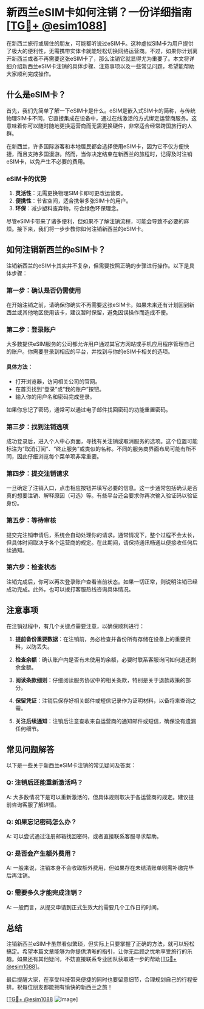 # 新西兰eSIM卡如何注销？一份详细指南[[TG💪+ @esim1088](https://t.me/s/esim1088)]

在新西兰旅行或居住的朋友，可能都听说过eSIM卡。这种虚拟SIM卡为用户提供了极大的便利性，无需携带实体卡就能轻松切换网络运营商。不过，如果你计划离开新西兰或者不再需要这张eSIM卡了，那么注销它就显得尤为重要了。本文将详细介绍新西兰eSIM卡注销的具体步骤、注意事项以及一些常见问题，希望能帮助大家顺利完成操作。

## 什么是eSIM卡？

首先，我们先简单了解一下eSIM卡是什么。eSIM是嵌入式SIM卡的简称，与传统物理SIM卡不同，它直接集成在设备中，通过在线激活的方式绑定运营商服务。这意味着你可以随时随地更换运营商而无需更换硬件，非常适合经常跨国旅行的人群。

在新西兰，许多国际游客和本地居民都会选择使用eSIM卡，因为它不仅方便快捷，而且支持多国漫游。然而，当你决定结束在新西兰的旅程时，记得及时注销eSIM卡，以免产生不必要的费用。

### eSIM卡的优势

1. **灵活性**：无需更换物理SIM卡即可更改运营商。
2. **便携性**：节省空间，适合携带多张SIM卡的用户。
3. **环保**：减少塑料废弃物，符合绿色环保理念。

尽管eSIM卡带来了诸多便利，但如果不了解注销流程，可能会导致不必要的麻烦。接下来，我们将一步步教你如何注销新西兰的eSIM卡。

## 如何注销新西兰的eSIM卡？

注销新西兰的eSIM卡其实并不复杂，但需要按照正确的步骤进行操作。以下是具体步骤：

### 第一步：确认是否仍需使用

在开始注销之前，请确保你确实不再需要这张eSIM卡。如果未来还有计划回到新西兰或其他地区使用该卡，建议暂时保留，避免因误操作而造成不便。

### 第二步：登录账户

大多数提供eSIM服务的公司都允许用户通过其官方网站或手机应用程序管理自己的账户。你需要登录到相应的平台，并找到与你的eSIM卡相关的选项。

#### 具体方法：
- 打开浏览器，访问相关公司的官网。
- 在首页找到“登录”或“我的账户”按钮。
- 输入你的用户名和密码完成登录。

如果你忘记了密码，通常可以通过电子邮件找回密码的功能重置密码。

### 第三步：找到注销选项

成功登录后，进入个人中心页面，寻找有关注销或取消服务的选项。这个位置可能标注为“取消订阅”、“终止服务”或类似的名称。不同的服务商界面布局可能有所不同，因此仔细浏览每个菜单项非常重要。

### 第四步：提交注销请求

一旦确定了注销入口，点击相应按钮并填写必要的信息。这一步通常包括确认是否真的想要注销、解释原因（可选）等。有些平台还会要求你再次输入验证码以验证身份。

### 第五步：等待审核

提交完注销申请后，系统会自动处理你的请求。通常情况下，整个过程不会太长，但具体时间取决于各个运营商的规定。在此期间，请保持通讯畅通以便接收任何后续通知。

### 第六步：检查状态

注销完成后，你可以再次登录账户查看当前状态。如果一切正常，则说明注销已经成功完成。此外，也可以拨打客服热线咨询具体情况。

## 注意事项

在注销过程中，有几个关键点需要注意，以确保顺利进行：

1. **提前备份重要数据**：在注销前，务必检查并备份所有存储在设备上的重要资料，以防丢失。
   
2. **检查余额**：确认账户内是否有未使用的余额，必要时联系客服询问如何退还剩余金额。

3. **阅读条款细则**：仔细阅读服务协议中的相关条款，特别是关于退款政策的部分。

4. **保留凭证**：注销后保存好相关邮件或短信记录作为证明材料，以备将来查询之需。

5. **关注后续通知**：注销后注意查收来自运营商的通知邮件或短信，确保没有遗漏任何细节。

## 常见问题解答

以下是一些关于新西兰eSIM卡注销的常见疑问及答案：

### Q: 注销后还能重新激活吗？
A: 大多数情况下是可以重新激活的，但具体规则取决于各运营商的规定。建议提前咨询客服了解详情。

### Q: 如果忘记密码怎么办？
A: 可以尝试通过注册邮箱找回密码，或者直接联系客服寻求帮助。

### Q: 是否会产生额外费用？
A: 一般来说，注销本身不会收取额外费用，但如果存在未结清账单则需补缴完毕后再注销。

### Q: 需要多久才能完成注销？
A: 一般而言，从提交申请到正式生效大约需要几个工作日的时间。

## 总结

注销新西兰eSIM卡虽然看似繁琐，但实际上只要掌握了正确的方法，就可以轻松搞定。希望本篇文章能够为你提供清晰的指引，让你无后顾之忧地享受旅行的乐趣。如果还有其他疑问，不妨直接联系专业团队获取进一步的帮助[[TG💪+ @esim1088](https://t.me/s/esim1088)]。

最后提醒大家，在享受科技带来便捷的同时也要留意细节，合理规划自己的行程安排。祝每位朋友都能拥有愉快的新西兰之旅！

[[TG💪+ @esim1088](https://t.me/s/esim1088) ![Image](https://i.postimg.cc/4NQfJmqS/Snipaste-2025-05-13-00-14-12.png)]